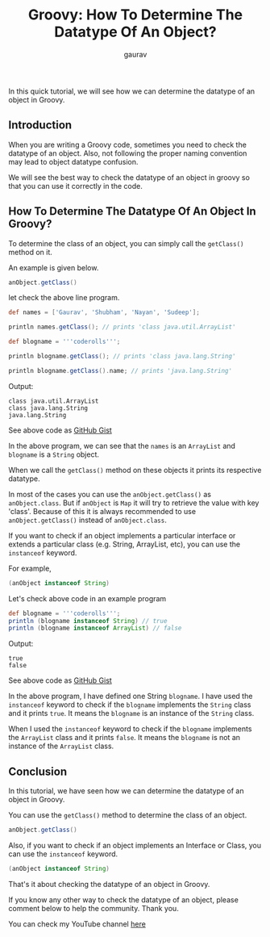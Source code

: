 ﻿---
layout: post
title: "Groovy: How To Determine The Datatype Of An Object?"
author: gaurav
categories: [Groovy]
description: "In this quick tutorial, we will how can we determine the datatype of an object in Groovy."
---

In this quick tutorial, we will see how we can determine the datatype of an object in Groovy.

## Introduction

When you are writing a Groovy code, sometimes you need to check the datatype of an object.  Also, not following the proper naming convention may lead to object datatype confusion.

We will see the best way to check the datatype of an object in groovy so that you can use it correctly in the code.

## How To Determine The Datatype Of An Object In Groovy?

To determine the class of an object, you can simply call the `getClass()` method on it.

An example is given below.
```groovy
anObject.getClass()
```
let check the above line program.

```groovy
def names = ['Gaurav', 'Shubham', 'Nayan', 'Sudeep'];

println names.getClass(); // prints 'class java.util.ArrayList'

def blogname = '''coderolls''';

println blogname.getClass(); // prints 'class java.lang.String'

println blogname.getClass().name; // prints 'java.lang.String'
```

Output:
```
class java.util.ArrayList
class java.lang.String
java.lang.String
```
See above code as [GitHub Gist](https://gist.github.com/gauravkukade/1c12a2e35d8803106d4cf2b0e11f6b18#file-determine-datatype-groovy)

In the above program, we can see that the `names` is an `ArrayList`  and `blogname` is a `String` object.

When we call the `getClass()` method on these objects it prints its respective datatype.

In most of the cases you can use the `anObject.getClass()` as `anObject.class`. But if `anObject` is `Map` it will try to retrieve the value with key 'class'.  Because of this it is always recommended to use `anObject.getClass()` instead of `anObject.class`.

If you want to check if an object implements a particular interface or extends a particular class (e.g. String, ArrayList, etc), you can use the `instanceof` keyword.

For example,

```groovy
(anObject instanceof String)
```

Let's check above code in an example program

```groovy
def blogname = '''coderolls''';
println (blogname instanceof String) // true
println (blogname instanceof ArrayList) // false
```
Output: 
```
true
false
```
See above code as [GitHub Gist](https://gist.github.com/gauravkukade/eafc65547cd3cd54877ca5d54eec8acc)

In the above program, I have defined one String `blogname`. I have used the `instanceof` keyword to check if the `blogname` implements the `String` class and it prints `true`. It means the `blogname` is an instance of the `String` class.

When I used the `instanceof` keyword to check if the `blogname` implements the `ArrayList` class and it prints `false`. It means the `blogname` is not an instance of the `ArrayList` class.

## Conclusion

In this tutorial, we have seen how we can determine the datatype of an object in Groovy.

You can use the `getClass()` method to determine the class of an object.

```groovy
anObject.getClass()
```

Also, if you want to check if an object implements an Interface or Class, you can use the `instanceof` keyword.

```groovy
(anObject instanceof String)
```
That's it about checking the datatype of an object in Groovy. 

If you know any other way to check the datatype of an object, please comment below to help the community. Thank you.

You can check my YouTube channel [here](https://www.youtube.com/channel/UCl31HHUdQbSHOQfc9L-wo3w)

